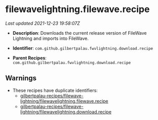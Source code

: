 # filewavelightning.filewave.recipe

_Last updated 2021-12-23 19:58:07Z_

- **Description**: Downloads the current release version of FileWave Lightning and imports into FileWave.

- **Identifier**: `com.github.gilbertpalau.fwvlightning.download.recipe`

- **Parent Recipes**: `com.github.gilbertpalau.fwvlightning.download.recipe`

## Warnings

- These recipes have duplicate identifiers:
    - [gilbertpalau-recipes/filewave-lightning/filewavelightning.filewave.recipe](/autopkg-dupe-tracker/gilbertpalau-recipes/filewave-lightning/filewavelightning.filewave.recipe)
    - [gilbertpalau-recipes/filewave-lightning/filewavelightning.download.recipe](/autopkg-dupe-tracker/gilbertpalau-recipes/filewave-lightning/filewavelightning.download.recipe)